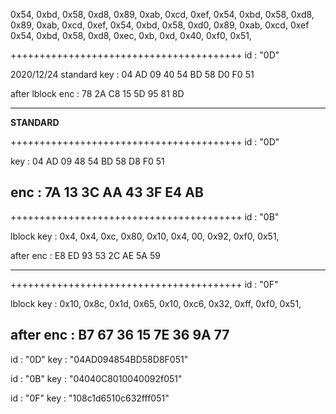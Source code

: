 0x54, 0xbd, 0x58, 0xd8, 0x89, 0xab, 0xcd, 0xef,
0x54, 0xbd, 0x58, 0xd8, 0x89, 0xab, 0xcd, 0xef, 
0x54, 0xbd, 0x58, 0xd0, 0x89, 0xab, 0xcd, 0xef
0x54, 0xbd, 0x58, 0xd8, 0xec, 0xb, 0xd, 0x40, 0xf0, 0x51,


++++++++++++++++++++++++++++++++++++++++
id : "0D"

2020/12/24 standard key :   04 AD 09 40 54 BD 58 D0 F0 51 

after lblock enc : 78 2A C8 15 5D 95 81 8D

--------------------------------------------------------------------


**STANDARD** 

++++++++++++++++++++++++++++++++++++++++ 
id : "0D"

key : 04 AD 09 48 54 BD 58 D8 F0 51 

enc : 7A 13 3C AA 43 3F E4 AB 
--------------------------------------------------------------------


++++++++++++++++++++++++++++++++++++++++
id : "0B"

lblock key :  0x4, 0x4, 0xc, 0x80, 0x10, 0x4, 00, 0x92, 0xf0, 0x51,

after enc : E8 ED 93 53 2C AE 5A 59

--------------------------------------------------------------------



++++++++++++++++++++++++++++++++++++++++
id : "0F"

lblock key :  0x10, 0x8c, 0x1d, 0x65, 0x10, 0xc6, 0x32, 0xff, 0xf0, 0x51,

after enc : B7 67 36 15 7E 36 9A 77 
--------------------------------------------------------------------


id : "0D"
key : "04AD094854BD58D8F051" 

id : "0B"
key : "04040C8010040092f051"

id : "0F"
key : "108c1d6510c632fff051"